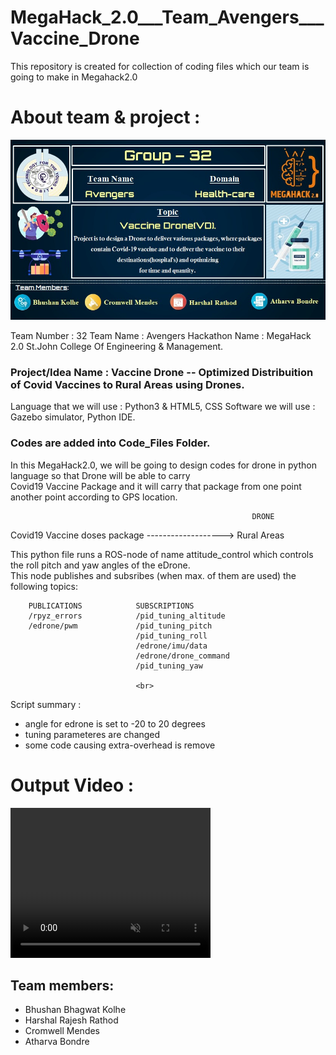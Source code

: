 # MegaHack_2.0___Team_Avengers___Vaccine_Drone
This repository is created for collection of coding files which our team is going to make in Megahack2.0 


# About team & project :

<img src ="https://github.com/BhushanKolhe1920/MegaHack_2.0___Team_Avengers___Vaccine_Drone/blob/main/Images%20%26%20presentation%20files/WhatsApp%20Image%202021-04-10%20at%2007.42.04.jpeg">


Team Number : 32
Team Name : Avengers
Hackathon Name : MegaHack 2.0   St.John College Of Engineering & Management.



### Project/Idea Name : Vaccine Drone  -- Optimized Distribuition of Covid Vaccines to Rural Areas using Drones.


Language that we will use : Python3 & HTML5, CSS
Software we will use : Gazebo simulator, Python IDE.

### Codes are added into Code_Files Folder.

In this MegaHack2.0, we will be going to design codes for drone in python language so that Drone will be able to carry 
<br> Covid19 Vaccine Package and it will carry that package from one point another point according to GPS location.

                                                          DRONE 
Covid19 Vaccine doses package                      ------------------->               Rural Areas


This python file runs a ROS-node of name attitude_control which controls the roll pitch and yaw angles of the eDrone. <br>
This node publishes and subsribes (when max. of them are used) the following topics:<br>

        PUBLICATIONS            SUBSCRIPTIONS
        /rpyz_errors            /pid_tuning_altitude
        /edrone/pwm             /pid_tuning_pitch
                                /pid_tuning_roll
                                /edrone/imu/data
                                /edrone/drone_command
                                /pid_tuning_yaw
                                
                                <br>
                                
Script summary : 
- angle for edrone is set to -20 to 20 degrees
- tuning parameteres are changed
- some code causing extra-overhead is remove


# Output Video :

<video width="320" height="240" autoplay muted>
  <source src="https://user-images.githubusercontent.com/66735934/114258822-ea750f00-99e6-11eb-9452-8583e68d29bb.mp4" type="video/mp4">
</video>


## Team members:

- Bhushan Bhagwat Kolhe
- Harshal Rajesh Rathod
- Cromwell Mendes
- Atharva Bondre 

